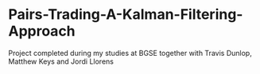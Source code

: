 # Pairs-Trading-A-Kalman-Filtering-Approach
Project completed during my studies at BGSE together with Travis Dunlop, Matthew Keys and Jordi Llorens
